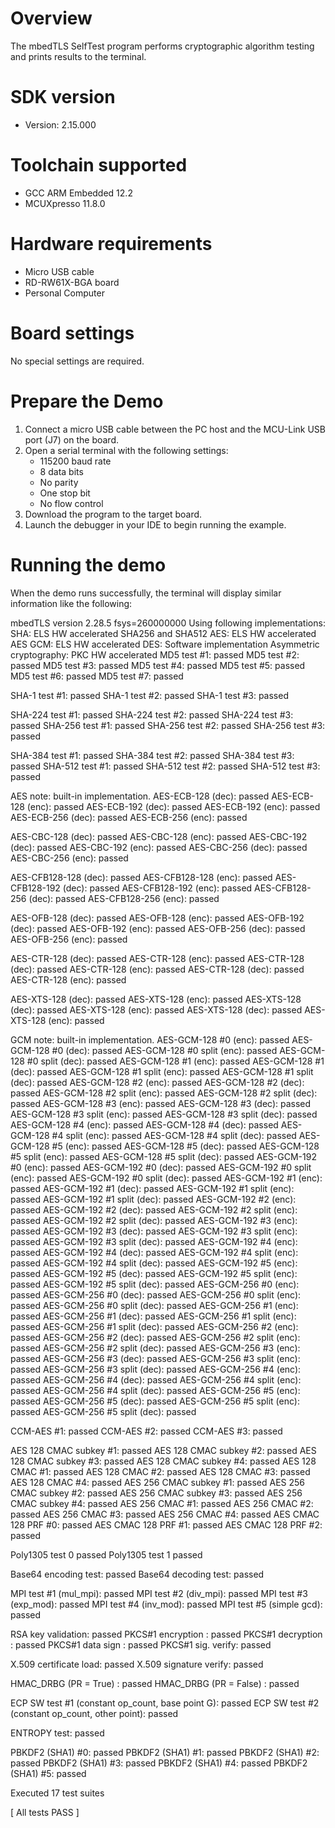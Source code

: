 Overview
========
The mbedTLS SelfTest program performs cryptographic algorithm testing and prints results to the
terminal.


SDK version
===========
- Version: 2.15.000

Toolchain supported
===================
- GCC ARM Embedded  12.2
- MCUXpresso  11.8.0

Hardware requirements
=====================
- Micro USB cable
- RD-RW61X-BGA board
- Personal Computer

Board settings
==============
No special settings are required.

Prepare the Demo
================
1.  Connect a micro USB cable between the PC host and the MCU-Link USB port (J7) on the board.
2.  Open a serial terminal with the following settings:
    - 115200 baud rate
    - 8 data bits
    - No parity
    - One stop bit
    - No flow control
3.  Download the program to the target board.
4.  Launch the debugger in your IDE to begin running the example.

Running the demo
================
When the demo runs successfully, the terminal will display similar information like the following:

mbedTLS version 2.28.5
fsys=260000000
Using following implementations:
  SHA: ELS HW accelerated SHA256 and SHA512
  AES: ELS HW accelerated
  AES GCM: ELS HW accelerated
  DES: Software implementation
  Asymmetric cryptography: PKC HW accelerated
  MD5 test #1: passed
  MD5 test #2: passed
  MD5 test #3: passed
  MD5 test #4: passed
  MD5 test #5: passed
  MD5 test #6: passed
  MD5 test #7: passed

  SHA-1 test #1: passed
  SHA-1 test #2: passed
  SHA-1 test #3: passed

  SHA-224 test #1: passed
  SHA-224 test #2: passed
  SHA-224 test #3: passed
  SHA-256 test #1: passed
  SHA-256 test #2: passed
  SHA-256 test #3: passed

  SHA-384 test #1: passed
  SHA-384 test #2: passed
  SHA-384 test #3: passed
  SHA-512 test #1: passed
  SHA-512 test #2: passed
  SHA-512 test #3: passed

  AES note: built-in implementation.
  AES-ECB-128 (dec): passed
  AES-ECB-128 (enc): passed
  AES-ECB-192 (dec): passed
  AES-ECB-192 (enc): passed
  AES-ECB-256 (dec): passed
  AES-ECB-256 (enc): passed

  AES-CBC-128 (dec): passed
  AES-CBC-128 (enc): passed
  AES-CBC-192 (dec): passed
  AES-CBC-192 (enc): passed
  AES-CBC-256 (dec): passed
  AES-CBC-256 (enc): passed

  AES-CFB128-128 (dec): passed
  AES-CFB128-128 (enc): passed
  AES-CFB128-192 (dec): passed
  AES-CFB128-192 (enc): passed
  AES-CFB128-256 (dec): passed
  AES-CFB128-256 (enc): passed

  AES-OFB-128 (dec): passed
  AES-OFB-128 (enc): passed
  AES-OFB-192 (dec): passed
  AES-OFB-192 (enc): passed
  AES-OFB-256 (dec): passed
  AES-OFB-256 (enc): passed

  AES-CTR-128 (dec): passed
  AES-CTR-128 (enc): passed
  AES-CTR-128 (dec): passed
  AES-CTR-128 (enc): passed
  AES-CTR-128 (dec): passed
  AES-CTR-128 (enc): passed

  AES-XTS-128 (dec): passed
  AES-XTS-128 (enc): passed
  AES-XTS-128 (dec): passed
  AES-XTS-128 (enc): passed
  AES-XTS-128 (dec): passed
  AES-XTS-128 (enc): passed

  GCM note: built-in implementation.
  AES-GCM-128 #0 (enc): passed
  AES-GCM-128 #0 (dec): passed
  AES-GCM-128 #0 split (enc): passed
  AES-GCM-128 #0 split (dec): passed
  AES-GCM-128 #1 (enc): passed
  AES-GCM-128 #1 (dec): passed
  AES-GCM-128 #1 split (enc): passed
  AES-GCM-128 #1 split (dec): passed
  AES-GCM-128 #2 (enc): passed
  AES-GCM-128 #2 (dec): passed
  AES-GCM-128 #2 split (enc): passed
  AES-GCM-128 #2 split (dec): passed
  AES-GCM-128 #3 (enc): passed
  AES-GCM-128 #3 (dec): passed
  AES-GCM-128 #3 split (enc): passed
  AES-GCM-128 #3 split (dec): passed
  AES-GCM-128 #4 (enc): passed
  AES-GCM-128 #4 (dec): passed
  AES-GCM-128 #4 split (enc): passed
  AES-GCM-128 #4 split (dec): passed
  AES-GCM-128 #5 (enc): passed
  AES-GCM-128 #5 (dec): passed
  AES-GCM-128 #5 split (enc): passed
  AES-GCM-128 #5 split (dec): passed
  AES-GCM-192 #0 (enc): passed
  AES-GCM-192 #0 (dec): passed
  AES-GCM-192 #0 split (enc): passed
  AES-GCM-192 #0 split (dec): passed
  AES-GCM-192 #1 (enc): passed
  AES-GCM-192 #1 (dec): passed
  AES-GCM-192 #1 split (enc): passed
  AES-GCM-192 #1 split (dec): passed
  AES-GCM-192 #2 (enc): passed
  AES-GCM-192 #2 (dec): passed
  AES-GCM-192 #2 split (enc): passed
  AES-GCM-192 #2 split (dec): passed
  AES-GCM-192 #3 (enc): passed
  AES-GCM-192 #3 (dec): passed
  AES-GCM-192 #3 split (enc): passed
  AES-GCM-192 #3 split (dec): passed
  AES-GCM-192 #4 (enc): passed
  AES-GCM-192 #4 (dec): passed
  AES-GCM-192 #4 split (enc): passed
  AES-GCM-192 #4 split (dec): passed
  AES-GCM-192 #5 (enc): passed
  AES-GCM-192 #5 (dec): passed
  AES-GCM-192 #5 split (enc): passed
  AES-GCM-192 #5 split (dec): passed
  AES-GCM-256 #0 (enc): passed
  AES-GCM-256 #0 (dec): passed
  AES-GCM-256 #0 split (enc): passed
  AES-GCM-256 #0 split (dec): passed
  AES-GCM-256 #1 (enc): passed
  AES-GCM-256 #1 (dec): passed
  AES-GCM-256 #1 split (enc): passed
  AES-GCM-256 #1 split (dec): passed
  AES-GCM-256 #2 (enc): passed
  AES-GCM-256 #2 (dec): passed
  AES-GCM-256 #2 split (enc): passed
  AES-GCM-256 #2 split (dec): passed
  AES-GCM-256 #3 (enc): passed
  AES-GCM-256 #3 (dec): passed
  AES-GCM-256 #3 split (enc): passed
  AES-GCM-256 #3 split (dec): passed
  AES-GCM-256 #4 (enc): passed
  AES-GCM-256 #4 (dec): passed
  AES-GCM-256 #4 split (enc): passed
  AES-GCM-256 #4 split (dec): passed
  AES-GCM-256 #5 (enc): passed
  AES-GCM-256 #5 (dec): passed
  AES-GCM-256 #5 split (enc): passed
  AES-GCM-256 #5 split (dec): passed

  CCM-AES #1: passed
  CCM-AES #2: passed
  CCM-AES #3: passed

  AES 128 CMAC subkey #1: passed
  AES 128 CMAC subkey #2: passed
  AES 128 CMAC subkey #3: passed
  AES 128 CMAC subkey #4: passed
  AES 128 CMAC #1: passed
  AES 128 CMAC #2: passed
  AES 128 CMAC #3: passed
  AES 128 CMAC #4: passed
  AES 256 CMAC subkey #1: passed
  AES 256 CMAC subkey #2: passed
  AES 256 CMAC subkey #3: passed
  AES 256 CMAC subkey #4: passed
  AES 256 CMAC #1: passed
  AES 256 CMAC #2: passed
  AES 256 CMAC #3: passed
  AES 256 CMAC #4: passed
  AES CMAC 128 PRF #0: passed
  AES CMAC 128 PRF #1: passed
  AES CMAC 128 PRF #2: passed

  Poly1305 test 0 passed
  Poly1305 test 1 passed

  Base64 encoding test: passed
  Base64 decoding test: passed

  MPI test #1 (mul_mpi): passed
  MPI test #2 (div_mpi): passed
  MPI test #3 (exp_mod): passed
  MPI test #4 (inv_mod): passed
  MPI test #5 (simple gcd): passed

  RSA key validation: passed
  PKCS#1 encryption : passed
  PKCS#1 decryption : passed
  PKCS#1 data sign  : passed
  PKCS#1 sig. verify: passed

  X.509 certificate load: passed
  X.509 signature verify: passed

  HMAC_DRBG (PR = True) : passed
  HMAC_DRBG (PR = False) : passed

  ECP SW test #1 (constant op_count, base point G): passed
  ECP SW test #2 (constant op_count, other point): passed

  ENTROPY test: passed

  PBKDF2 (SHA1) #0: passed
  PBKDF2 (SHA1) #1: passed
  PBKDF2 (SHA1) #2: passed
  PBKDF2 (SHA1) #3: passed
  PBKDF2 (SHA1) #4: passed
  PBKDF2 (SHA1) #5: passed

  Executed 17 test suites

  [ All tests PASS ]

  
